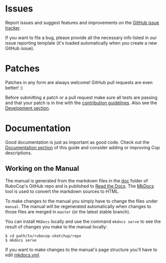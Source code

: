 # Issues

Report issues and suggest features and improvements on the
[GitHub issue tracker](https://github.com/sketchup/rubocop-sketchup/issues).

If you want to file a bug, please provide all the necessary info listed in
our issue reporting template (it's loaded automatically when you create a
new GitHub issue).

# Patches

Patches in any form are always welcome! GitHub pull requests are even better! :)

Before submitting a patch or a pull request make sure all tests are
passing and that your patch is in line with the [contribution
guidelines](https://github.com/sketchup/rubocop-sketchup/blob/master/CONTRIBUTING.md).
Also see the [Development section](development.md).

# Documentation

Good documentation is just as important as good code. Check out the
[Documentation section](development.md#documentation) of this guide and consider
adding or improving Cop descriptions.

## Working on the Manual

The manual is generated from the markdown files in the
[doc](https://github.com/sketchup/rubocop-sketchup/tree/master/manual) folder of RuboCop's
GitHub repo and is published to [Read the Docs](https://readthedocs.org/). The
[MkDocs](https://www.mkdocs.org/) tool is used to convert the markdown sources to
HTML.

To make changes to the manual you simply have to change the files under
`manual`. The manual will be regenerated automatically when changes to those files
are merged in `master` (or the latest stable branch).

You can install `MkDocs` locally and use the command `mkdocs serve` to see the
result of changes you make to the manual locally:

```
$ cd path/to/rubocop-sketchup/repo
$ mkdocs serve
```

If you want to make changes to the manual's page structure you'll have to edit
[mkdocs.yml](https://github.com/sketchup/rubocop-sketchup/blob/master/mkdocs.yml).

